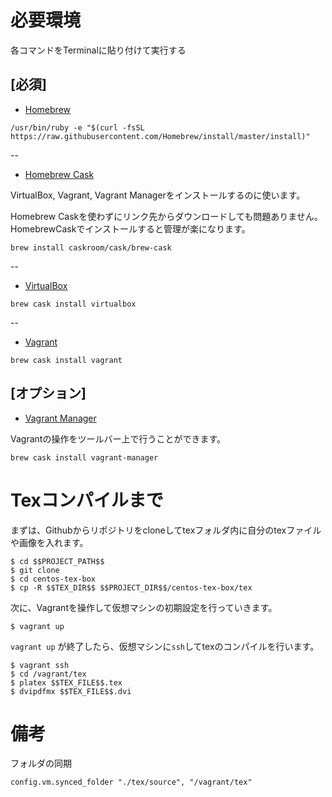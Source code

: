 # 必要環境

各コマンドをTerminalに貼り付けて実行する

## [必須]

* [Homebrew](http://brew.sh/index_ja.html)

```
/usr/bin/ruby -e "$(curl -fsSL https://raw.githubusercontent.com/Homebrew/install/master/install)"
```
--

* [Homebrew Cask](https://caskroom.github.io/)

VirtualBox, Vagrant, Vagrant Managerをインストールするのに使います。

Homebrew Caskを使わずにリンク先からダウンロードしても問題ありません。
HomebrewCaskでインストールすると管理が楽になります。

```
brew install caskroom/cask/brew-cask
```

--

* [VirtualBox](https://www.virtualbox.org/)

```
brew cask install virtualbox
```

--

* [Vagrant](https://www.vagrantup.com/)

```
brew cask install vagrant
```

## [オプション]

* [Vagrant Manager](http://vagrantmanager.com/)

Vagrantの操作をツールバー上で行うことができます。

```
brew cask install vagrant-manager
```

# Texコンパイルまで

まずは、Githubからリポジトリをcloneしてtexフォルダ内に自分のtexファイルや画像を入れます。

```
$ cd $$PROJECT_PATH$$
$ git clone 
$ cd centos-tex-box
$ cp -R $$TEX_DIR$$ $$PROJECT_DIR$$/centos-tex-box/tex
```


次に、Vagrantを操作して仮想マシンの初期設定を行っていきます。

```
$ vagrant up
```

`vagrant up` が終了したら、仮想マシンに`ssh`してtexのコンパイルを行います。

```
$ vagrant ssh
$ cd /vagrant/tex
$ platex $$TEX_FILE$$.tex
$ dvipdfmx $$TEX_FILE$$.dvi
```

# 備考

フォルダの同期

```
config.vm.synced_folder "./tex/source", "/vagrant/tex"
```
